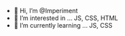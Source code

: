 - 👋 Hi, I’m @Imperiment
- 👀 I’m interested in ... JS, CSS, HTML
- 🌱 I’m currently learning ... JS, CSS

<!---
Imperiment/Imperiment is a ✨ special ✨ repository because its `README.md` (this file) appears on your GitHub profile.
You can click the Preview link to take a look at your changes.
--->

